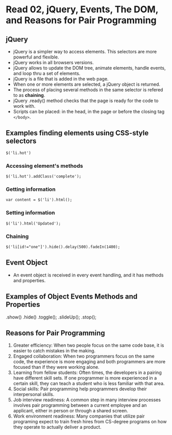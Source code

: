 # Read 02, jQuery, Events,  The DOM, and Reasons for Pair Programming

## jQuery
* jQuery is a simpler way to access elements. This selectors are more powerful and flexible.
* jQuery works in all browsers versions. 
* jQuery allows to update the DOM tree, animate elements, handle events, and loop thru a set of elements.
* jQuery is a file that is added in the web page.
* When one or more elements are selected, a jQuery object is returned.
* The process of placing several methods in the same selector is refered to as **chaining**.
* jQuery .ready() method checks that the page is ready for the code to work with.
* Scripts can be placed: in the head, in the page or before the closing tag `</body>`.

## Examples finding elements using CSS-style selectors

`$('li.hot')`

### Accessing element's methods
`$('li.hot').addClass('complete');`

### Getting information
`var content = $('li').html();`

### Setting information
`$('li').html('Updated');`

### Chaining
`$('li[id!="one"]').hide().delay(500).fadeIn(1400);`

## Event Object
* An event object is received in every event handling, and it has methods and properties. 

## Examples of Object Events Methods and Properties
.show()
.hide()
.toggle();
.slideUp();
.stop();


## Reasons for Pair Programming
1. Greater efficiency: 
When two people focus on the same code base, it is easier to catch mistakes in the making. 
2. Engaged collaboration:
When two programmers focus on the same code, the experience is more engaging and both programmers are more focused than if they were working alone. 
3. Learning from fellow students:
Often times, the developers in a pairing have different skill sets. If one programmer is more experienced in a certain skill, they can teach a student who is less familiar with that area. 
4. Social skills:
Pair programming help programmers develop their interpersonal skills.
5. Job interview readiness:
A common step in many interview processes involves pair programming between a current employee and an applicant, either in person or through a shared screen.
6. Work environment readiness:
Many companies that utilize pair programing expect to train fresh hires from CS-degree programs on how they operate to actually deliver a product. 
